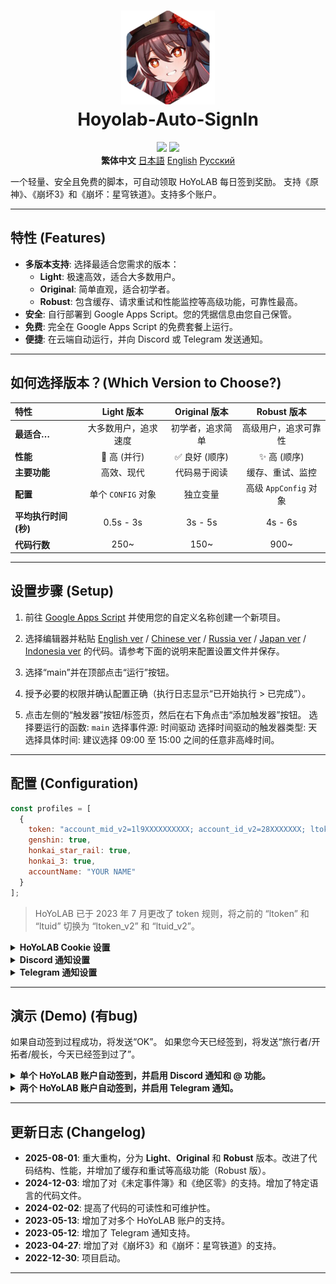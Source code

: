 <h1 align="center">
<img width="150" height="150" src="pic/logo.svg" alt=""><br>
Hoyolab-Auto-SignIn
</h1>

<p align="center">
<img src="https://img.shields.io/github/license/NatsumeAoii/hoyolab-auto-sign?style=flat-square">
<img src="https://img.shields.io/github/stars/NatsumeAoii/hoyolab-auto-sign?style=flat-square">
<br><b>繁体中文</b>     <a href="/README_jp-JP.md">日本語</a>     <a href="/README.md">English</a>     <a href="/README_ru-RU.md">Русский</a>
</p>

一个轻量、安全且免费的脚本，可自动领取 HoYoLAB 每日签到奖励。
支持《原神》、《崩坏3》和《崩坏：星穹铁道》。支持多个账户。

-----

## 特性 (Features)

  * **多版本支持**: 选择最适合您需求的版本：
    * **Light**: 极速高效，适合大多数用户。
    * **Original**: 简单直观，适合初学者。
    * **Robust**: 包含缓存、请求重试和性能监控等高级功能，可靠性最高。
  * **安全**: 自行部署到 Google Apps Script。您的凭据信息由您自己保管。
  * **免费**: 完全在 Google Apps Script 的免费套餐上运行。
  * **便捷**: 在云端自动运行，并向 Discord 或 Telegram 发送通知。

-----

## 如何选择版本？(Which Version to Choose?)

| 特性 | Light 版本 | Original 版本 | Robust 版本 |
| :--- | :---: | :---: | :---: |
| **最适合…** | 大多数用户，追求速度 | 初学者，追求简单 | 高级用户，追求可靠性 |
| **性能** | 🚀 高 (并行) | ✅ 良好 (顺序) | ✨ 高 (顺序) |
| **主要功能** | 高效、现代 | 代码易于阅读 | 缓存、重试、监控 |
| **配置** | 单个 `CONFIG` 对象 | 独立变量 | 高级 `AppConfig` 对象 |
| **平均执行时间 (秒)** | 0.5s - 3s | 3s - 5s | 4s - 6s |
| **代码行数** | 250~ | 150~ | 900~ |

-----

## 设置步骤 (Setup)

1.  前往 [Google Apps Script](https://script.google.com/home/start) 并使用您的自定义名称创建一个新项目。

2.  选择编辑器并粘贴 [English ver](https://github.com/NatsumeAoii/Hoyolab-AutoSign/blob/main/src/English/) / [Chinese ver](https://github.com/NatsumeAoii/Hoyolab-AutoSign/blob/main/src/Chinese/) / [Russia ver](https://github.com/NatsumeAoii/Hoyolab-AutoSign/blob/main/src/Russian/) / [Japan ver](https://github.com/NatsumeAoii/Hoyolab-AutoSign/blob/main/src/Japanese/) / [Indonesia ver](https://github.com/NatsumeAoii/Hoyolab-AutoSign/blob/main/src/Indonesian/) 的代码。请参考下面的说明来配置设置文件并保存。

3.  选择“main”并在顶部点击“运行”按钮。

4.  授予必要的权限并确认配置正确（执行日志显示“已开始执行 > 已完成”）。

5.  点击左侧的“触发器”按钮/标签页，然后在右下角点击“添加触发器”按钮。
    选择要运行的函数: `main`
    选择事件源: 时间驱动
    选择时间驱动的触发器类型: 天
    选择具体时间: 建议选择 09:00 至 15:00 之间的任意非高峰时间。

-----

## 配置 (Configuration)

```javascript
const profiles = [
  {
    token: "account_mid_v2=1l9XXXXXXXXXX; account_id_v2=28XXXXXXX; ltoken_v2=v2_CANARIAXXXXXXXXXXXXXXX; ltmid_v2=1lXXXXXXX_XX; ltuid_v2=28XXXXXX;",
    genshin: true,
    honkai_star_rail: true,
    honkai_3: true,
    accountName: "YOUR NAME"
  }
];
```

> HoYoLAB 已于 2023 年 7 月更改了 token 规则，将之前的 “ltoken” 和 “ltuid” 切换为 “ltoken_v2” 和 “ltuid_v2”。

<details>
<summary><b>HoYoLAB Cookie 设置</b></summary>

**按照此说明获取 token** 1. 前往 HoYoLAB ([https://www.hoyolab.com/](https://www.hoyolab.com/)) 并登录。
2. 前往您的个人资料页面。
3. 打开开发者工具（F12 或 Ctrl+Shift+I）。
4. 前往“Network (网络)”选项卡。
5. 点击“Preserve Log (保留日志)” / “Persist Logs”按钮。

```
   ![image](https://github.com/NatsumeAoii/Hoyolab-AutoSign/blob/main/pic/E05.png)   
```

6.  刷新页面。

7.  点击 method 为“GET”的 `getGameRecordCard` 请求（应命名为 `getGameRecordCard` 并附带您的 HoYoLab UID）。

8.  前往“Cookies”选项卡。

9.  复制 "account_mid_v2"、"account_id_v2"、"ltoken_v2"、"ltmid_v2" 和 "ltuid_v2"。

</details>

<details>
<summary><b>Discord 通知设置</b></summary>

```javascript
const discord_notify = true
const myDiscordID = "20000080000000040"
const discordWebhook = "https://discord.com/api/webhooks/1050000000000000060/6aXXXXXXXXXXXXXXXXXXXXXXXXXXXXXXXXXXXXXXXXXXXXXXXXXXXXXXXXXXXXXXXXnB"
```

1.  **discord_notify**

    是否启用 Discord 通知。
    如果您想启用自动签到通知，请将其设置为 `true`。如果不想，请设置为 `false`。

2.  **myDiscordID** - 请输入您的 Discord 用户 ID。

    当签到失败时是否需要被 @ (ping)。
    复制您的 Discord 用户 ID（类似于 `23456789012345678`）并填入“引号”中。
    您可以参考[这篇文章](https://www.google.com/search?q=https://support.discord.com/hc/zh-cn/articles/206346498)来查找您的 Discord 用户 ID。
    如果您不想被 @，请将“引号”留空。

3.  **discordWebhook** - 请输入用于发送通知的服务器频道的 Discord webhook。

    您可以参考[这篇文章](https://www.google.com/search?q=https://support.discord.com/hc/zh-cn/articles/228383668)来创建 Discord webhook。
    创建完成后，您将收到您的 Discord webhook URL，类似于 `https://discord.com/api/webhooks/1234567890987654321/PekopekoPekopekoPekopeko06f810494a4dbf07b726924a5f60659f09edcaa1`。
    复制该 webhook URL 并粘贴到“引号”中。

</details>

<details>
<summary><b>Telegram 通知设置</b></summary>

```javascript
const telegram_notify = true
const myTelegramID = "1XXXXXXX0"
const telegramBotToken = "6XXXXXXXXX:AAAAAAAAAAXXXXXXXXXX8888888888Peko"
```

1.  **telegram_notify**

    是否启用 Telegram 通知。
    如果您想启用自动签到通知，请将其设置为 `true`。如果不想，请设置为 `false`。

2.  **myTelegramID** - 请输入您的 Telegram ID。

    通过向 [@IDBot](https://t.me/myidbot) 发送消息，使用 `/getid` 命令查找您的 Telegram 用户 ID。
    复制您的 Telegram ID（类似于 `123456780`）并填入“引号”中。

3.  **telegramBotToken** - 请输入您的 Telegram Bot Token。

    通过向 [@BotFather](https://t.me/botfather) 发送消息，使用 `/newbot` 命令在 Telegram 上创建一个新机器人。
    完成机器人创建后，您将收到您的 Telegram Bot Token，类似于 `110201543:AAHdqTcvCH1vGWJxfSeofSAs0K5PALDsaw`。
    复制您的 Telegram Bot Token 并填入“引号”中。
    有关更详细的说明，您可以参考[这篇文章](https://core.telegram.org/bots/features#botfather)。

</details>

-----

## 演示 (Demo) (有bug)

如果自动签到过程成功，将发送“OK”。
如果您今天已经签到，将发送“旅行者/开拓者/舰长，今天已经签到过了”。

<details>
<summary><b>单个 HoYoLAB 账户自动签到，并启用 Discord 通知和 @ 功能。</b></summary>
启用《原神》和《崩坏：星穹铁道》的自动签到，启用 Discord 通知和 @ 功能。

```javascript
/** 示例 **/
const profiles = [
  { token: "account_mid_v2=123xyzabcd_hi; account_id_v2=26XXXXX20; ltoken_v2=v2_CANARIAXXXXXXXXXXXXXXXXXXXXXXXXXXXXXXXXXXXXXXXXXXXXXXXXXXXXXXXXXXXXXXXXXXXXXXXXXXXXXXXXXXXXX3406; ltmid_v2=123xyzabcd_hi; ltuid_v2=26XXXXX20;", 
    genshin: true, 
    honkai_star_rail: true, 
    honkai_3: false, 
    accountName: "HuTao" }
];

const discord_notify = true
const myDiscordID = "240000800000300040"
const discordWebhook = "https://discord.com/api/webhooks/10xxxxxxxxxxxxxxx60/6aXXXXXXXXXXXXXXXXXXXXXXXXXXXXXXXXXXXXXXXXXXXXXXXXXXXXXXXXXXXXXXXXnB"
```

</details>

<details>
<summary><b>两个 HoYoLAB 账户自动签到，并启用 Telegram 通知。</b></summary>
在账户 A 上启用《原神》自动签到，在账户 B 上启用《崩坏3》自动签到，并启用 Telegram 通知。

```javascript
/** 示例 **/
const profiles = [
  { token: "account_mid_v2=123xyzabcd_hi; account_id_v2=26XXXXX20; ltoken_v2=v2_CANARIAXXXXXXXXXXXXXXXXXXXXXXXXXXXXXXXXXXXXXXXXXXXXXXXXXXXXXXXXXXXXXXXXXXXXXXXXXXXXXXXXXXXXX3406; ltmid_v2=123xyzabcd_hi; ltuid_v2=26XXXXX20;", 
    genshin: true, 
    honkai_star_rail: false, 
    honkai_3: false, 
    accountName: "accountA" },

  { token: "account_mid_v2=456qwertyu_hi; account_id_v2=28XXXXX42; ltoken_v2=v2_GENSHINXXXXXXXXXXXXXXXXXXXXXXXXXXXXXXXXXXXXXXXXXXXXXXXXXXXXXXXXXXXXXXXXXXXXXXXXXXXXXXXXXXXXX5566; ltmid_v2=456qwertyu_hi; ltuid_v2=28XXXXX42;", 
    genshin: false, 
    honkai_star_rail: false, 
    honkai_3: true, 
    accountName: "accountB" }
];

const telegram_notify = true
const myTelegramID = "1XXXXXXX0"
const telegramBotToken = "6XXXXXXXXX:AAAAAAAAAAXXXXXXXXXX8888888888Peko"
```

</details>

-----

## 更新日志 (Changelog)

  * **2025-08-01**: 重大重构，分为 **Light**、**Original** 和 **Robust** 版本。改进了代码结构、性能，并增加了缓存和重试等高级功能（Robust 版）。
  * **2024-12-03**: 增加了对《未定事件簿》和《绝区零》的支持。增加了特定语言的代码文件。
  * **2024-02-02**: 提高了代码的可读性和可维护性。
  * **2023-05-13**: 增加了对多个 HoYoLAB 账户的支持。
  * **2023-05-12**: 增加了 Telegram 通知支持。
  * **2023-04-27**: 增加了对《崩坏3》和《崩坏：星穹铁道》的支持。
  * **2022-12-30**: 项目启动。

-----
